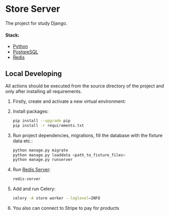 # Store Server

The project for study Django.

#### Stack:

- [Python](https://www.python.org/downloads/)
- [PostgreSQL](https://www.postgresql.org/)
- [Redis](https://redis.io/)

## Local Developing

All actions should be executed from the source directory of the project and only after installing all requirements.

1. Firstly, create and activate a new virtual environment:
 
   
2. Install packages:
   ```bash
   pip install --upgrade pip
   pip install -r requirements.txt
   ```
   
3. Run project dependencies, migrations, fill the database with the fixture data etc.:
   ```bash
   python manage.py migrate
   python manage.py loaddata <path_to_fixture_files>
   python manage.py runserver 
   ```
   
4. Run [Redis Server](https://redis.io/docs/getting-started/installation/):
   ```bash
   redis-server
   ```
   
5. Add and run Celery:
   ```bash
   celery -A store worker --loglevel=INFO
   ```
6. You also can connect to Stripe to pay for products 
